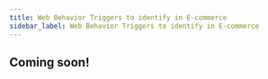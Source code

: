 ```yaml
---
title: Web Behavior Triggers to identify in E-commerce
sidebar_label: Web Behavior Triggers to identify in E-commerce
---
```


## Coming soon!
